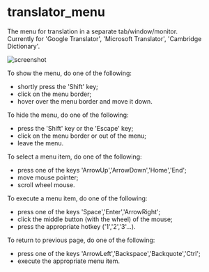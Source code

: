 # translator_menu

The menu for translation in a separate tab/window/monitor.  
Currently for 'Google Translator', 'Microsoft Translator', 'Cambridge Dictionary'.

![screenshot](https://github.com/y4v8/translator_menu/blob/master/screenshot.png)

To show the menu, do one of the following:
- shortly press the 'Shift' key;
- click on the menu border;
- hover over the menu border and move it down.

To hide the menu, do one of the following:
- press the 'Shift' key or the 'Escape' key;
- click on the menu border or out of the menu;
- leave the menu.

To select a menu item, do one of the following:
- press one of the keys 'ArrowUp','ArrowDown','Home','End';
- move mouse pointer;
- scroll wheel mouse.

To execute a menu item, do one of the following:
- press one of the keys 'Space','Enter','ArrowRight';
- click the middle button (with the wheel) of the mouse;
- press the appropriate hotkey ('1','2','3'...).

To return to previous page, do one of the following:
- press one of the keys 'ArrowLeft','Backspace','Backquote','Ctrl';
- execute the appropriate menu item.

